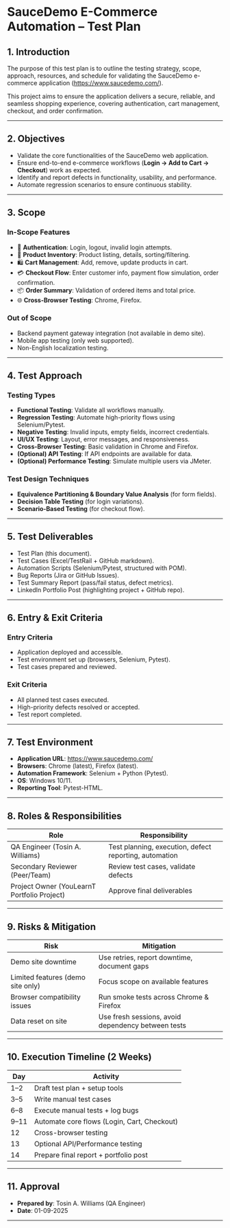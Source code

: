 # SauceDemo E-Commerce Automation – Test Plan

## 1. Introduction
The purpose of this test plan is to outline the testing strategy, scope, approach, resources, and schedule for validating the SauceDemo e-commerce application (https://www.saucedemo.com/).

This project aims to ensure the application delivers a secure, reliable, and seamless shopping experience, covering authentication, cart management, checkout, and order confirmation.

---

## 2. Objectives
- Validate the core functionalities of the SauceDemo web application.  
- Ensure end-to-end e-commerce workflows (**Login → Add to Cart → Checkout**) work as expected.  
- Identify and report defects in functionality, usability, and performance.  
- Automate regression scenarios to ensure continuous stability.  

---

## 3. Scope

### In-Scope Features
- 🔑 **Authentication**: Login, logout, invalid login attempts.  
- 🛒 **Product Inventory**: Product listing, details, sorting/filtering.  
- 🛍 **Cart Management**: Add, remove, update products in cart.  
- 💳 **Checkout Flow**: Enter customer info, payment flow simulation, order confirmation.  
- 📦 **Order Summary**: Validation of ordered items and total price.  
- 🌐 **Cross-Browser Testing**: Chrome, Firefox.  

### Out of Scope
- Backend payment gateway integration (not available in demo site).  
- Mobile app testing (only web supported).  
- Non-English localization testing.  

---

## 4. Test Approach

### Testing Types
- **Functional Testing**: Validate all workflows manually.  
- **Regression Testing**: Automate high-priority flows using Selenium/Pytest.  
- **Negative Testing**: Invalid inputs, empty fields, incorrect credentials.  
- **UI/UX Testing**: Layout, error messages, and responsiveness.  
- **Cross-Browser Testing**: Basic validation in Chrome and Firefox.  
- **(Optional) API Testing**: If API endpoints are available for data.  
- **(Optional) Performance Testing**: Simulate multiple users via JMeter.  

### Test Design Techniques
- **Equivalence Partitioning & Boundary Value Analysis** (for form fields).  
- **Decision Table Testing** (for login variations).  
- **Scenario-Based Testing** (for checkout flow).  

---

## 5. Test Deliverables
- Test Plan (this document).  
- Test Cases (Excel/TestRail + GitHub markdown).  
- Automation Scripts (Selenium/Pytest, structured with POM).  
- Bug Reports (Jira or GitHub Issues).  
- Test Summary Report (pass/fail status, defect metrics).  
- LinkedIn Portfolio Post (highlighting project + GitHub repo).  

---

## 6. Entry & Exit Criteria

### Entry Criteria
- Application deployed and accessible.  
- Test environment set up (browsers, Selenium, Pytest).  
- Test cases prepared and reviewed.  

### Exit Criteria
- All planned test cases executed.  
- High-priority defects resolved or accepted.  
- Test report completed.  

---

## 7. Test Environment
- **Application URL**: https://www.saucedemo.com/  
- **Browsers**: Chrome (latest), Firefox (latest).  
- **Automation Framework**: Selenium + Python (Pytest).  
- **OS**: Windows 10/11.  
- **Reporting Tool**: Pytest-HTML.  

---

## 8. Roles & Responsibilities

| Role | Responsibility |
|------|----------------|
| QA Engineer (Tosin A. Williams) | Test planning, execution, defect reporting, automation |
| Secondary Reviewer (Peer/Team) | Review test cases, validate defects |
| Project Owner (YouLearnT Portfolio Project) | Approve final deliverables |

---

## 9. Risks & Mitigation

| Risk | Mitigation |
|------|-------------|
| Demo site downtime | Use retries, report downtime, document gaps |
| Limited features (demo site only) | Focus scope on available features |
| Browser compatibility issues | Run smoke tests across Chrome & Firefox |
| Data reset on site | Use fresh sessions, avoid dependency between tests |

---

## 10. Execution Timeline (2 Weeks)

| Day  | Activity |
|------|----------|
| 1–2  | Draft test plan + setup tools |
| 3–5  | Write manual test cases |
| 6–8  | Execute manual tests + log bugs |
| 9–11 | Automate core flows (Login, Cart, Checkout) |
| 12   | Cross-browser testing |
| 13   | Optional API/Performance testing |
| 14   | Prepare final report + portfolio post |

---

## 11. Approval
- **Prepared by**: Tosin A. Williams (QA Engineer)  
- **Date**: 01-09-2025 
 

---
